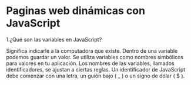 # Paginas web dinámicas con JavaScript  

1.¿Qué son las variables en JavaScript? 

Significa indicarle a la computadora que existe. Dentro de una variable podemos guardar un valor. Se utiliza variables como nombres simbólicos para valores en tu aplicación. Los nombres de las variables, llamados identificadores, se ajustan a ciertas reglas. Un identificador de JavaScript debe comenzar con una letra, un guión bajo ( _ ) o un signo de dólar ( $ ).
